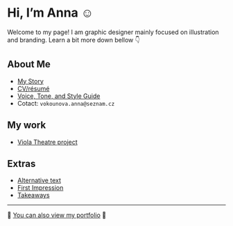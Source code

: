 # Hi, I’m Anna ☺️

Welcome to my page! I am graphic designer mainly focused on illustration and branding. Learn a bit more down bellow 👇

## About Me

- [My Story](03-content-first/index.md)
- [CV/résumé](04-experience)
- [Voice, Tone, and Style Guide](05-voice-tone)
- Cotact: `vokounova.anna@seznam.cz`

## My work

- [Viola Theatre project](03-content-first/case-study.md)

## Extras

- [Alternative text](01-alternative-text)
- [First Impression](02-first-impression)
- [Takeaways](takeaways)
---------------
🫶 [You can also view my portfolio](https://vokounovaannadb3b.myportfolio.com/work) 🫶

